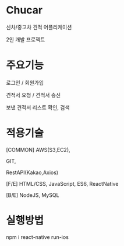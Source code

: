 # Chucar
  신차/중고차 견적 어플리케이션
  
  2인 개발 프로젝트

# 주요기능

  로그인 / 회원가입
  
  견적서 요청 / 견적서 송신
  
  보낸 견적서 리스트 확인, 검색

# 적용기술

[COMMON]
  AWS(S3,EC2), 

  GIT, 

  RestAPI(Kakao,Axios)

[F/E]
  HTML/CSS,
  JavaScript,
  ES6,
  ReactNative

[B/E]
  NodeJS,
  MySQL

# 실행방법

  npm i
  react-native run-ios
